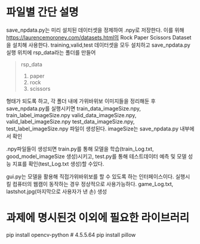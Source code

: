 # 파일별 간단 설명
save_npdata.py는 미리 설치된 데이터셋을 정제하여 .npy로 저장한다.
이를 위해 https://laurencemoroney.com/datasets.html의 Rock Paper Scissors Dataset을 설치해 사용한다.
training,valid,test 데이터셋을 모두 설치하고 save_npdata.py실행 위치에 rsp_data라는 폴더를 만들어
> rsp_data
> 1. paper
> 2. rock
> 3. scissors

형태가 되도록 하고, 각 폴더 내에 가위바위보 이미지들을 정리해둔 후 save_npdata.py를 실행시키면
train_data_imageSize.npy, train_label_imageSize.npy
valid_data_imageSize.npy, valid_label_imageSize.npy
test_data_imageSize.npy, test_label_imageSize.npy
파일이 생성된다. imageSize는 save_npdata.py 내부에서 확인

.npy파일들이 생성되면 train.py를 통해 모델을 학습(train_Log.txt, good_model_imageSize 생성)시키고,
test.py를 통해 테스트데이터 예측 및 모델 성능 지표를 확인(test_Log.txt 생성)할 수있다.

gui.py는 모델을 활용해 직접가위바위보를 할 수 있도록 하는 인터페이스이다.
실행시킬 컴퓨터의 웹캠이 동작하는 경우 정상적으로 사용가능하다.
game_Log.txt, lastshot.jpg(마지막으로 사용자가 낸 손) 생성

# 과제에 명시된것 이외에 필요한 라이브러리
pip install opencv-python # 4.5.5.64
pip install pillow
